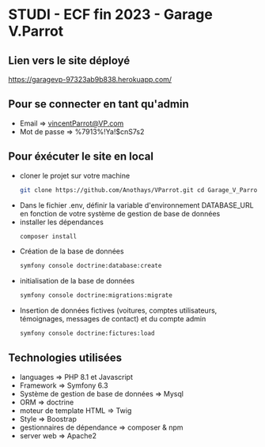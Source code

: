 # STUDI - ECF fin 2023 - Garage V.Parrot

## Lien vers le site déployé
https://garagevp-97323ab9b838.herokuapp.com/

## Pour se connecter en tant qu'admin
- Email => vincentParrot@VP.com
- Mot de passe => %7913%!Ya!$cnS7s2

## Pour éxécuter le site en local
- cloner le projet sur votre machine
  ```bash
  git clone https://github.com/Anothays/VParrot.git cd Garage_V_Parrot
  ```
- Dans le fichier .env, définir la variable d'environnement DATABASE_URL en fonction de votre système de gestion de base de données
- installer les dépendances
  ```bash
  composer install
   ```
- Création de la base de données
  ```bash
  symfony console doctrine:database:create
  ```
- initialisation de la base de données
  ```bash
  symfony console doctrine:migrations:migrate
  ```
- Insertion de données fictives (voitures, comptes utilisateurs, témoignages, messages de contact) et du compte admin
  ```bash
  symfony console doctrine:fictures:load
  ``` 


## Technologies utilisées
- languages => PHP 8.1 et Javascript
- Framework => Symfony 6.3
- Système de gestion de base de données => Mysql
- ORM => doctrine
- moteur de template HTML => Twig
- Style => Boostrap
- gestionnaires de dépendance => composer & npm
- server web => Apache2
